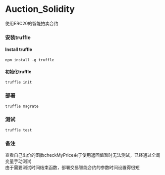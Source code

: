 # Auction_Solidity  
使用ERC20的智能拍卖合约  
### 安装truffle  
#### Install truffle  
`npm install -g truffle`  
#### 初始化truffle  
`truffle init`  
### 部署  
`truffle magrate`  
### 测试  
`truffle test`  
### 备注  
查看自己出价的函数checkMyPrice由于使用返回值暂时无法测试，已经通过全局变量手动测试  
由于需要测试时间结束函数，部署交易智能合约的参数时间设置得很短

